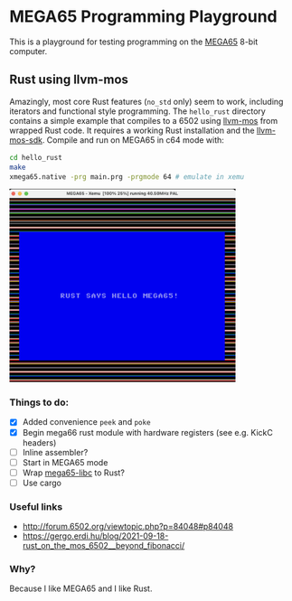 # MEGA65 Programming Playground

This is a playground for testing programming on the [MEGA65](https://mega65.org) 8-bit computer.

## Rust using llvm-mos

Amazingly, most core Rust features (`no_std` only) seem to work, including iterators and functional style
programming.
The `hello_rust` directory contains a simple example that compiles to a 6502 using
[llvm-mos](https://llvm-mos.org) from wrapped Rust code. It requires a working
Rust installation and the [llvm-mos-sdk](https://github.com/llvm-mos/llvm-mos-sdk#getting-started).
Compile and run on MEGA65 in c64 mode with:

~~~ bash
cd hello_rust
make
xmega65.native -prg main.prg -prgmode 64 # emulate in xemu
~~~

<img src="images/hello_rust.png" width="400">


### Things to do:

- [x] Added convenience `peek` and `poke`
- [x] Begin mega66 rust module with hardware registers (see e.g. KickC headers)
- [ ] Inline assembler?
- [ ] Start in MEGA65 mode
- [ ] Wrap [mega65-libc](https://github.com/MEGA65/mega65-libc) to Rust?
- [ ] Use cargo

### Useful links

- http://forum.6502.org/viewtopic.php?p=84048#p84048
- https://gergo.erdi.hu/blog/2021-09-18-rust_on_the_mos_6502__beyond_fibonacci/

### Why?

Because I like MEGA65 and I like Rust.
